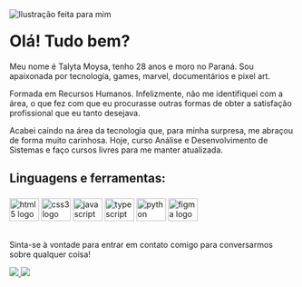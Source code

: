 <img src="https://user-images.githubusercontent.com/38868433/200930328-350cff5b-2d0b-44b2-b54e-13671376be80.png" align="left" alt="Ilustração feita para mim">

<p align="right"> 
<h1>Olá! Tudo bem?</h1>
<p>Meu nome é Talyta Moysa, tenho 28 anos e moro no Paraná. Sou apaixonada por tecnologia, games, marvel, documentários e pixel art.</p>

<p>Formada em Recursos Humanos. Infelizmente, não me identifiquei com a área, o que fez com que eu procurasse outras formas de obter a satisfação profissional que eu tanto desejava.</p>
 
<p>Acabei caindo na área da tecnologia que, para minha surpresa, me abraçou de forma muito carinhosa. Hoje, curso Análise e Desenvolvimento de Sistemas e faço cursos livres para me manter atualizada.</p>
 

<h2 align="left">Linguagens e ferramentas:</h2>

###

<div align="left">
  <img src="https://cdn.jsdelivr.net/gh/devicons/devicon/icons/html5/html5-original.svg" height="40" width="52" alt="html5 logo"  />
  <img src="https://cdn.jsdelivr.net/gh/devicons/devicon/icons/css3/css3-original.svg" height="40" width="52" alt="css3 logo"  />
  <img src="https://cdn.jsdelivr.net/gh/devicons/devicon/icons/javascript/javascript-original.svg" height="40" width="52" alt="javascript logo"  />
  <img src="https://cdn.jsdelivr.net/gh/devicons/devicon/icons/typescript/typescript-original.svg" height="40" width="52" alt="typescript logo"  />
  <img src="https://cdn.jsdelivr.net/gh/devicons/devicon/icons/python/python-original.svg" height="40" width="52" alt="python logo"  />
  <img src="https://cdn.jsdelivr.net/gh/devicons/devicon/icons/figma/figma-original.svg" height="40" width="52" alt="figma logo"  />
</div>

###

##

<p align="left">
Sinta-se à vontade para entrar em contato comigo para conversarmos sobre qualquer coisa!
<p><a href="https://www.instagram.com/taly.moy/" alt="Instagram">
    <img src="https://img.shields.io/badge/-Instagram-1C1C1C?style=for-the-badge&logo=Instagram&logoColor=white&link=https://www.instagram.com/taly.moy"/>
  </a>
  
  <a href="https://www.linkedin.com/in/talytamoy/" alt="Linkedin">
    <img src="https://img.shields.io/badge/-Linkedin-1C1C1C?style=for-the-badge&logo=Linkedin&logoColor=white8&link=https://www.linkedin.com/in/talytamoy"/>
  </a>
</p>
